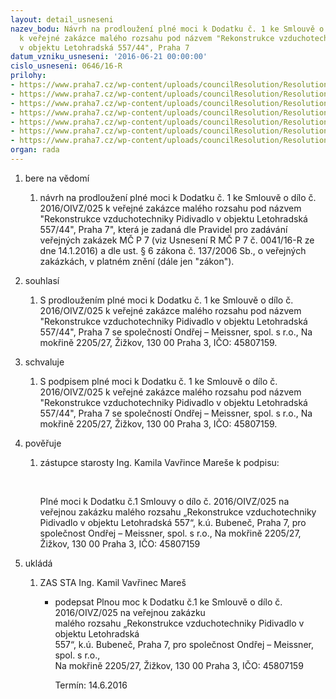 ```yaml
---
layout: detail_usneseni
nazev_bodu: Návrh na prodloužení plné moci k Dodatku č. 1 ke Smlouvě o dílo č. 2016/OIVZ/025
  k veřejné zakázce malého rozsahu pod názvem "Rekonstrukce vzduchotechniky Pidivadlo
  v objektu Letohradská 557/44", Praha 7
datum_vzniku_usneseni: '2016-06-21 00:00:00'
cislo_usneseni: 0646/16-R
prilohy:
- https://www.praha7.cz/wp-content/uploads/councilResolution/Resolutions/27896/export/1_Duvodova_zprava~76597.doc
- https://www.praha7.cz/wp-content/uploads/councilResolution/Resolutions/27896/export/2Usneseni0436~76596.pdf
- https://www.praha7.cz/wp-content/uploads/councilResolution/Resolutions/27896/export/3Usneseni0567~76595.pdf
- https://www.praha7.cz/wp-content/uploads/councilResolution/Resolutions/27896/export/4PlnamockSODdo1562016~76594.doc
- https://www.praha7.cz/wp-content/uploads/councilResolution/Resolutions/27896/export/5Dodatek1Rada~76593.pdf
- https://www.praha7.cz/wp-content/uploads/councilResolution/Resolutions/27896/export/6Plnamocdo3182016~76592.doc
- https://www.praha7.cz/wp-content/uploads/councilResolution/Resolutions/27896/export/export~298389.pdf
organ: rada
---
```

<ol class="urzList_view" id="urzList">
<li class="urzClass1" id=""><span name="1">bere na vědomí</span> 
<ol class="urzOlClass">
<li class="urzClass2" style="TEXT-ALIGN: left" id=""><span><p>návrh na prodloužení plné moci k Dodatku č. 1 ke Smlouvě o dílo č. 2016/OIVZ/025 k veřejné zakázce malého rozsahu pod názvem "Rekonstrukce vzduchotechniky Pidivadlo v objektu Letohradská 557/44", Praha 7", která je zadaná dle Pravidel pro zadávání veřejných zakázek MČ P 7 (viz Usnesení R MČ P 7 č. 0041/16-R ze dne 14.1.2016) a dle ust. § 6 zákona č. 137/2006 Sb., o veřejných zakázkách, v platném znění (dále jen "zákon").</p></span></li></ol></li>
<li class="urzClass1" id=""><span name="26">souhlasí</span> 
<ol class="urzOlClass">
<li class="urzClass2" style="TEXT-ALIGN: left" id=""><span><p>S&nbsp;prodloužením plné moci k Dodatku č. 1 ke Smlouvě o dílo č. 2016/OIVZ/025 k veřejné zakázce malého rozsahu pod názvem "Rekonstrukce vzduchotechniky Pidivadlo v objektu Letohradská 557/44", Praha 7 se společností Ondřej – Meissner, spol. s r.o., Na mokřině 2205/27, Žižkov, 130 00 Praha 3, IČO: 45807159.</p></span></li></ol></li>
<li class="urzClass1" id=""><span name="24">schvaluje</span> 
<ol class="urzOlClass">
<li class="urzClass2" style="TEXT-ALIGN: left" id=""><span><p>S&nbsp;podpisem plné moci k Dodatku č. 1 ke Smlouvě o dílo č. 2016/OIVZ/025 k veřejné zakázce malého rozsahu pod názvem "Rekonstrukce vzduchotechniky Pidivadlo v objektu Letohradská 557/44", Praha 7 se společností Ondřej – Meissner, spol. s r.o., Na mokřině 2205/27, Žižkov, 130 00 Praha 3, IČO: 45807159.</p></span></li></ol></li>
<li class="urzClass1" id=""><span name="16">pověřuje</span> 
<ol class="urzOlClass">
<li class="urzClass2" style="TEXT-ALIGN: left" id=""><span><p>zástupce starosty Ing. Kamila Vavřince Mareše k podpisu:</p><p>&nbsp;</p><p>Plné moci k&nbsp;Dodatku č.1&nbsp;Smlouvy o dílo č. 2016/OIVZ/025 na veřejnou zakázku malého rozsahu „Rekonstrukce vzduchotechniky Pidivadlo v objektu Letohradská 557“, k.ú. Bubeneč, Praha 7, pro společnost Ondřej – Meissner, spol. s r.o., Na mokřině 2205/27, Žižkov, 130 00 Praha 3, IČO: 45807159</p></span></li></ol></li><li class="urzClass1" id="urzUkoly"><span name="1">ukládá</span><ol class="urzOlClass"><li class="urzClass2"><span><p>ZAS STA Ing. Kamil Vavřinec Mareš</p></span><ul class="urzUlClass"><li class="urzClass3"><span><p>podepsat Plnou moc k Dodatku č.1 ke Smlouvě o dílo č. 2016/OIVZ/025 na veřejnou zakázku<br>malého rozsahu „Rekonstrukce vzduchotechniky Pidivadlo v objektu Letohradská<br>557“, k.ú. Bubeneč, Praha 7, pro společnost Ondřej – Meissner, spol. s r.o.,<br>Na mokřině 2205/27, Žižkov, 130 00 Praha 3, IČO: 45807159</p></span><span class="urzUkolTermin">  Termín:&nbsp;14.6.2016</span></li></ul></li></ol></li>
</ol>